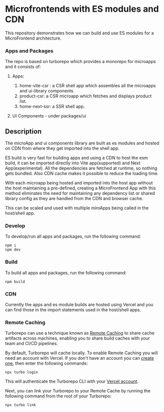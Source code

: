 # Microfrontends with ES modules and CDN

This repository demonstrates how we can build and use ES modules for a MicroFrontend architecture.

### Apps and Packages

The repo is based on turborepo which provides a monorepo for microapps and it consists of: 

1. Apps:
     1. home-vite-csr : a CSR shell app which assembles all the microapps and ui-library components.
     2. product-csr: a CSR microapp which fetches and displays product list.
     3. home-next-ssr: a SSR shell app.
  
2. UI Components - under packages/ui


## Description

The microApp and ui components library are built as es modules and hosted on CDN from where they get imported into the shell app.

ES build is very fast for building apps and using a CDN to host the esm build, it can be imported directly into Vite app(supported) and Next App(experimental).
All the dependencies are fetched at runtime, so nothing gets bundled. Also CDN cache makes it possible to reduce the loading time.

With each microapp being hosted and imported into the host app without the host maintaining a pre-defined, creating a MicroFrontend App with this method eliminates the need for maintaining any dependency list or shared library config as they are handled from the CDN and browser cache.

This can be scaled and used with multiple miroApps being called in the host/shell app.

### Develop

To develop/run all apps and packages, run the following command:

```
npm i
npm dev
```

### Build

To build all apps and packages, run the following command:

```
npm build
```

### CDN

Currently the apps and es module builds are hosted using Vercel and you can find those in the import statements used in the host/shell apps.

### Remote Caching

Turborepo can use a technique known as [Remote Caching](https://turbo.build/repo/docs/core-concepts/remote-caching) to share cache artifacts across machines, enabling you to share build caches with your team and CI/CD pipelines.

By default, Turborepo will cache locally. To enable Remote Caching you will need an account with Vercel. If you don't have an account you can [create one](https://vercel.com/signup), then enter the following commands:

```
npx turbo login
```

This will authenticate the Turborepo CLI with your [Vercel account](https://vercel.com/docs/concepts/personal-accounts/overview).

Next, you can link your Turborepo to your Remote Cache by running the following command from the root of your Turborepo:

```
npx turbo link
```

